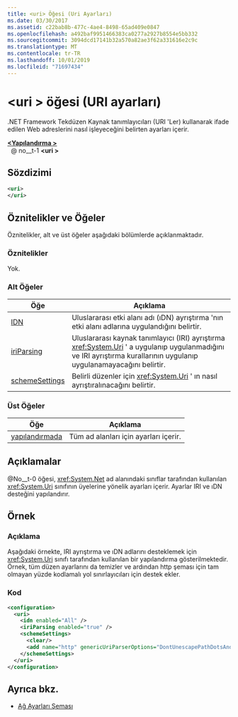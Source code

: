 ```yaml
---
title: <uri> Öğesi (Uri Ayarları)
ms.date: 03/30/2017
ms.assetid: c22bab8b-477c-4ae4-8498-65ad409e0847
ms.openlocfilehash: a492baf9951466383ca0277a2927b8554e5bb332
ms.sourcegitcommit: 3094dcd17141b32a570a82ae3f62a331616e2c9c
ms.translationtype: MT
ms.contentlocale: tr-TR
ms.lasthandoff: 10/01/2019
ms.locfileid: "71697434"
---
```

# <a name="uri-element-uri-settings"></a>\<uri > öğesi (URI ayarları)
.NET Framework Tekdüzen Kaynak tanımlayıcıları (URI 'Ler) kullanarak ifade edilen Web adreslerini nasıl işleyeceğini belirten ayarları içerir.  
  
[ **\<Yapılandırma >** ](../configuration-element.md)  
&nbsp; @ no__t-1 **\<uri >**  
  
## <a name="syntax"></a>Sözdizimi  
  
```xml  
<uri>  
</uri>  
```  
  
## <a name="attributes-and-elements"></a>Öznitelikler ve Öğeler  
 Öznitelikler, alt ve üst öğeler aşağıdaki bölümlerde açıklanmaktadır.  
  
### <a name="attributes"></a>Öznitelikler  
 Yok.  
  
### <a name="child-elements"></a>Alt Öğeler  
  
|**Öğe**|**Açıklama**|  
|-----------------|---------------------|  
|[IDN](idn-element-uri-settings.md)|Uluslararası etki alanı adı (ıDN) ayrıştırma 'nın etki alanı adlarına uygulandığını belirtir.|  
|[iriParsing](iriparsing-element-uri-settings.md)|Uluslararası kaynak tanımlayıcı (IRI) ayrıştırma <xref:System.Uri> ' a uygulanıp uygulanmadığını ve IRI ayrıştırma kurallarının uygulanıp uygulanamayacağını belirtir.|  
|[schemeSettings](schemesettings-element-uri-settings.md)|Belirli düzenler için <xref:System.Uri> ' ın nasıl ayrıştıralınacağını belirtir.|  
  
### <a name="parent-elements"></a>Üst Öğeler  
  
|**Öğe**|**Açıklama**|  
|-----------------|---------------------|  
|[yapılandırmada](../configuration-element.md)|Tüm ad alanları için ayarları içerir.|  
  
## <a name="remarks"></a>Açıklamalar  
 @No__t-0 öğesi, <xref:System.Net> ad alanındaki sınıflar tarafından kullanılan <xref:System.Uri> sınıfının üyelerine yönelik ayarları içerir. Ayarlar IRI ve ıDN desteğini yapılandırır.  
  
## <a name="example"></a>Örnek  
  
### <a name="description"></a>Açıklama  
 Aşağıdaki örnekte, IRI ayrıştırma ve ıDN adlarını desteklemek için <xref:System.Uri> sınıfı tarafından kullanılan bir yapılandırma gösterilmektedir. Örnek, tüm düzen ayarlarını da temizler ve ardından http şeması için tam olmayan yüzde kodlamalı yol sınırlayıcıları için destek ekler.  
  
### <a name="code"></a>Kod  
  
```xml  
<configuration>  
  <uri>  
    <idn enabled="All" />  
    <iriParsing enabled="true" />  
    <schemeSettings>  
      <clear/>  
      <add name="http" genericUriParserOptions="DontUnescapePathDotsAndSlashes"/>  
    </schemeSettings>  
  </uri>  
</configuration>  
```  
  
## <a name="see-also"></a>Ayrıca bkz.

- [Ağ Ayarları Şeması](index.md)
